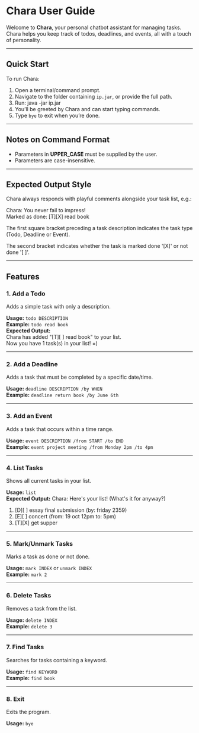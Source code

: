 # Chara User Guide

Welcome to **Chara**, your personal chatbot assistant for managing tasks.  
Chara helps you keep track of todos, deadlines, and events, all with a touch of personality.

---

## Quick Start
To run Chara:
1. Open a terminal/command prompt.
2. Navigate to the folder containing `ip.jar`, or provide the full path.
3. Run:
   java -jar ip.jar
4. You’ll be greeted by Chara and can start typing commands.
5. Type `bye` to exit when you’re done.

---

## Notes on Command Format
- Parameters in **UPPER_CASE** must be supplied by the user.
- Parameters are case-insensitive.

---

## Expected Output Style
Chara always responds with playful comments alongside your task list, e.g.:

Chara: You never fail to impress!  
Marked as done: [T][X] read book

The first square bracket preceding a task description indicates the task type (Todo, Deadline or Event).

The second bracket indicates whether the task is marked done '[X]' or not done '[ ]'.

---

## Features

### 1. Add a Todo
Adds a simple task with only a description.

**Usage:** `todo DESCRIPTION`  
**Example:** `todo read book`  
**Expected Output:**  
Chara has added "[T][ ] read book" to your list.  
Now you have 1 task(s) in your list! =)

---

### 2. Add a Deadline
Adds a task that must be completed by a specific date/time.

**Usage:** `deadline DESCRIPTION /by WHEN`  
**Example:** `deadline return book /by June 6th`

---

### 3. Add an Event
Adds a task that occurs within a time range.

**Usage:** `event DESCRIPTION /from START /to END`  
**Example:** `event project meeting /from Monday 2pm /to 4pm`

---

### 4. List Tasks
Shows all current tasks in your list.

**Usage:** `list`  
**Expected Output:**
Chara: Here's your list! (What's it for anyway?)
1. [D][ ] essay final submission (by: friday 2359)
2. [E][ ] concert (from: 19 oct 12pm to: 5pm)
3. [T][X] get supper

---

### 5. Mark/Unmark Tasks
Marks a task as done or not done.

**Usage:** `mark INDEX` or `unmark INDEX`  
**Example:** `mark 2`

---

### 6. Delete Tasks
Removes a task from the list.

**Usage:** `delete INDEX`  
**Example:** `delete 3`

---

### 7. Find Tasks
Searches for tasks containing a keyword.

**Usage:** `find KEYWORD`  
**Example:** `find book`

---

### 8. Exit
Exits the program.

**Usage:** `bye`
